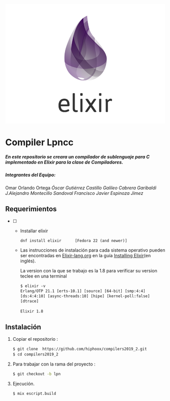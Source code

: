 ![elixir](tecnologia-elixir.png)



# Compiler Lpncc

##### En este repositorio se creara un compilador de sublenguaje para C implementado en Elixir   para la clase de Compiladores. 

##### Integrantes del Equipo:  

Omar Orlando Ortega 
*Óscar Gutiérrez Castillo*
*Galileo Cabrera  Garibaldi*
*J.Alejandro Montecillo Sandoval*
*Francisco Javier Espinoza Jimez*

## Requerimientos 

- [ ] - Installar  elixir  

    ```
    dnf install elixir      [Fedora 22 (and newer)]
    
    ```

  - Las instrucciones de instalación para cada sistema operativo pueden ser encontradas en [Elixir-lang.org](http://elixir-lang.org/) en la guía [Installing Elixir](http://elixir-lang.org/install.html)(en inglés).

    La version con la que se trabajo es la 1.8 para verificar su version teclee en una terminal 

    ```
    $ elixir -v 
    Erlang/OTP 21.1 [erts-10.1] [source] [64-bit] [smp:4:4] [ds:4:4:10] [async-threads:10] [hipe] [kernel-poll:false] [dtrace]
    
    Elixir 1.8
    ```

    

## Instalación 

1. Copiar el repositorio : 

   ```bash
   $ git clone  https://github.com/hiphoox/compilers2019_2.git 
   $ cd compilers2019_2 
   ```

2. Para trabajar con la rama del proyecto  : 

   ```bash
   $ git checkout -b lpn 
   ```

3. Ejecución.

   ```bash
   $ mix escript.build 
   ```

   